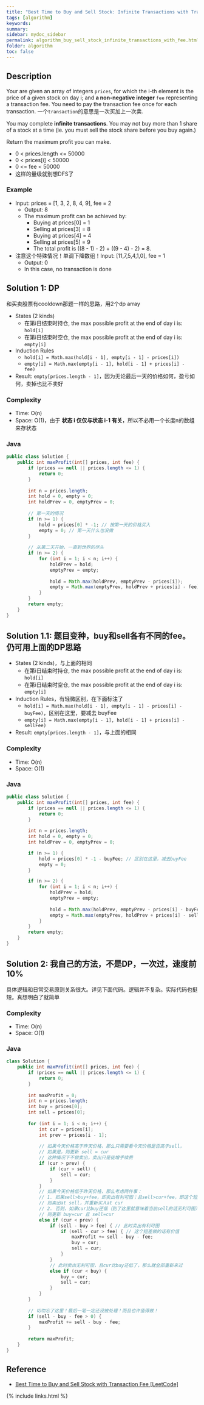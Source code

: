 ```yaml
---
title: "Best Time to Buy and Sell Stock: Infinite Transactions with Transaction Fee"
tags: [algorithm]
keywords:
summary:
sidebar: mydoc_sidebar
permalink: algorithm_buy_sell_stock_infinite_transactions_with_fee.html
folder: algorithm
toc: false
---
```


## Description
Your are given an array of integers `prices`, for which the i-th element is the price of a given stock on day i; 
and **a non-negative integer** `fee` representing a transaction fee. 
You need to pay the transaction fee once for each transaction. 一个`transaction`的意思是一次买加上一次卖.

You may complete **infinite transactions**. You may not buy more than 1 share of a stock at a time (ie. you must sell the stock share before you buy again.)

Return the maximum profit you can make.
* 0 < prices.length <= 50000
* 0 < prices[i] < 50000
* 0 <= fee < 50000
* 这样的量级就别想DFS了

### Example
* Input: prices = [1, 3, 2, 8, 4, 9], fee = 2
  * Output: 8
  * The maximum profit can be achieved by:
    * Buying at prices[0] = 1
    * Selling at prices[3] = 8
    * Buying at prices[4] = 4
    * Selling at prices[5] = 9
    * The total profit is ((8 - 1) - 2) + ((9 - 4) - 2) = 8.
* 注意这个特殊情况！单调下降数组！Input: [11,7,5,4,1,0], fee = 1
  * Output: 0
  * In this case, no transaction is done

## Solution 1: DP
和买卖股票有cooldown那题一样的思路，用2个dp array

* States (2 kinds)
  * 在第i日结束时持仓, the max possible profit at the end of day i is: `hold[i]`
  * 在第i日结束时空仓, the max possible profit at the end of day i is: `empty[i]`
* Induction Rules
  * `hold[i] = Math.max(hold[i - 1], empty[i - 1] - prices[i])`
  * `empty[i] = Math.max(empty[i - 1], hold[i - 1] + prices[i] - fee)`
* Result: `empty[prices.length - 1]`，因为无论最后一天的价格如何，盈亏如何，卖掉也比不卖好

### Complexity
* Time: O(n)
* Space: O(1)，由于 **状态 i 仅仅与状态 i-1 有关**，所以不必用一个长度n的数组来存状态

### Java
```java
public class Solution {
    public int maxProfit(int[] prices, int fee) {
        if (prices == null || prices.length <= 1) {
            return 0;
        }
        
        int n = prices.length;
        int hold = 0, empty = 0;
        int holdPrev = 0, emptyPrev = 0;
        
        // 第一天的情况
        if (n >= 1) {
            hold = prices[0] * -1; // 按第一天的价格买入
            empty = 0; // 第一天什么也没做
        }
        
        // 从第二天开始，一直到世界的尽头
        if (n >= 2) {
            for (int i = 1; i < n; i++) {
                holdPrev = hold;
                emptyPrev = empty;
            
                hold = Math.max(holdPrev, emptyPrev - prices[i]);
                empty = Math.max(emptyPrev, holdPrev + prices[i] - fee);
            }
        }
        return empty;
    }
}
```

## Solution 1.1: 题目变种，buy和sell各有不同的fee。仍可用上面的DP思路
* States (2 kinds)，与上面的相同
  * 在第i日结束时持仓, the max possible profit at the end of day i is: `hold[i]`
  * 在第i日结束时空仓, the max possible profit at the end of day i is: `empty[i]`
* Induction Rules，有轻微区别，在下面标注了
  * `hold[i] = Math.max(hold[i - 1], empty[i - 1] - prices[i] - buyFee)`，区别在这里，要减去 buyFee
  * `empty[i] = Math.max(empty[i - 1], hold[i - 1] + prices[i] - sellFee)`
* Result: `empty[prices.length - 1]`，与上面的相同

### Complexity
* Time: O(n)
* Space: O(1)

### Java
```java
public class Solution {
    public int maxProfit(int[] prices, int fee) {
        if (prices == null || prices.length <= 1) {
            return 0;
        }
        
        int n = prices.length;
        int hold = 0, empty = 0;
        int holdPrev = 0, emptyPrev = 0;

        if (n >= 1) {
            hold = prices[0] * -1 - buyFee; // 区别在这里，减去buyFee
            empty = 0;
        }

        if (n >= 2) {
            for (int i = 1; i < n; i++) {
                holdPrev = hold;
                emptyPrev = empty;
            
                hold = Math.max(holdPrev, emptyPrev - prices[i] - buyFee); // 区别在这里，减去buyFee
                empty = Math.max(emptyPrev, holdPrev + prices[i] - sellFee);
            }
        }
        return empty;
    }
}
```

## Solution 2: 我自己的方法，不是DP，一次过，速度前10%
具体逻辑和日常交易原则关系很大。详见下面代码。逻辑并不复杂。实际代码也挺短。真想明白了就简单

### Complexity
* Time: O(n)
* Space: O(1)

### Java
```java
class Solution {
    public int maxProfit(int[] prices, int fee) {
        if (prices == null || prices.length <= 1) {
            return 0;
        }
        
        int maxProfit = 0;
        int n = prices.length;
        int buy = prices[0];
        int sell = prices[0];
        
        for (int i = 1; i < n; i++) {
            int cur = prices[i];
            int prev = prices[i - 1];
            
            // 如果今天价格高于昨天价格，那么只需要看今天价格是否高于sell，
            // 如果是，则更新 sell = cur
            // 这种情况下不做卖出，卖出只是徒增手续费
            if (cur > prev) {
                if (cur > sell) {
                    sell = cur;
                } 
            } 
            // 如果今天价格低于昨天价格，那么考虑两件事：
            // 1. 如果sell>buy+fee，即卖出有利可图；且sell>cur+fee，即这个短差有价值，
            // 则卖出at sell，并重新买入at cur
            // 2. 否则，如果cur比buy还低（到了这里就意味着当前sell的话无利可图），
            // 则更新 buy=cur 且 sell=cur
            else if (cur < prev) {
                if (sell - buy > fee) { // 此时卖出有利可图
                    if (sell - cur > fee) { // 这个短差做的话有价值
                        maxProfit += sell - buy - fee;
                        buy = cur;
                        sell = cur;
                    }
                }
                // 此时卖出无利可图，且cur比buy还低了，那么就全部重新来过
                else if (cur < buy) {
                    buy = cur;
                    sell = cur;
                }
            }
        }
        
        // 切勿忘了这里！最后一笔一定还没被处理！而且也许值得做！
        if (sell - buy - fee > 0) {
            maxProfit += sell - buy - fee;
        }
        
        return maxProfit;
    }
}
```

## Reference
* [Best Time to Buy and Sell Stock with Transaction Fee [LeetCode]](https://leetcode.com/problems/best-time-to-buy-and-sell-stock-with-transaction-fee/description/)

{% include links.html %}
